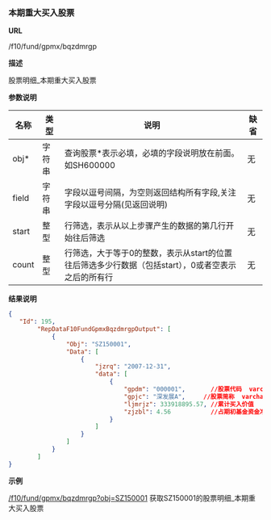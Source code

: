 
### 本期重大买入股票 

**URL**

/f10/fund/gpmx/bqzdmrgp

**描述**

股票明细_本期重大买入股票 

**参数说明**

|名称|类型|说明|缺省|
| -------- | -------- | -------- | -------- |
|obj\*|字符串|查询股票\*表示必填，必填的字段说明放在前面。如SH600000|无|
|field|字符串|字段以逗号间隔，为空则返回结构所有字段,关注字段以逗号分隔(见返回说明)|无|
|start|整型|行筛选，表示从以上步骤产生的数据的第几行开始往后筛选|无|
|count|整型|行筛选，大于等于0的整数，表示从start的位置往后筛选多少行数据（包括start），0或者空表示之后的所有行|无|


**结果说明**

```json
{
   "Id": 195,
        "RepDataF10FundGpmxBqzdmrgpOutput": [
            {
                "Obj": "SZ150001",
                "Data": [
                    {
                        "jzrq": "2007-12-31",
                        "data": [
                            {
                                "gpdm": "000001",		//股票代码	varchar(10)
                                "gpjc": "深发展A",		//股票简称	varchar(10)
                                "ljmrjz": 333918895.57,	//累计买入价值	numeric(19,2) 
                                "zjzbl": 4.56			//占期初基金资金净值比例	numeric(19,2)
                            }
                        ]
                    }
				]
			}
   	 	]
}
```

**示例**

[/f10/fund/gpmx/bqzdmrgp?obj=SZ150001]($APIHOST$/f10/fund/gpmx/bqzdmrgp?obj=SZ150001)
获取SZ150001的股票明细_本期重大买入股票   
